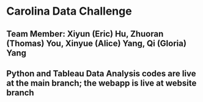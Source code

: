 # Carolina Data Challenge

## Team Member: Xiyun (Eric) Hu, Zhuoran (Thomas) You, Xinyue (Alice) Yang, Qi (Gloria) Yang

## Python and Tableau Data Analysis codes are live at the main branch; the webapp is live at website branch
